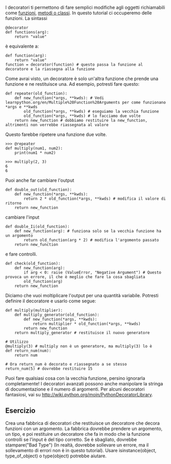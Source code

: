 I decoratori ti permettono di fare semplici modifiche agli oggetti richiamabili come [funzioni](http://www.learnpython.org/en/Functions ""), [metodi o classi](http://www.learnpython.org/en/Classes%20and%20Objects ""). In questo tutorial ci occuperemo delle funzioni. La sintassi

    @decorator
    def functions(arg):
        return "value"

è equivalente a:

    def function(arg):
        return "value"
    function = decorator(function) # questo passa la funzione al decoratore e la riassegna alla funzione

Come avrai visto, un decoratore è solo un'altra funzione che prende una funzione e ne restituisce una. Ad esempio, potresti fare questo:

    def repeater(old_function):
        def new_function(*args, **kwds): # Vedi learnpython.org/en/Multiple%20Function%20Arguments per come funzionano *args e **kwds
            old_function(*args, **kwds) # eseguiamo la vecchia funzione
            old_function(*args, **kwds) # lo facciamo due volte
        return new_function # dobbiamo restituire la new_function, altrimenti non verrebbe riassegnata al valore

Questo farebbe ripetere una funzione due volte.

    >>> @repeater
    def multiply(num1, num2):
        print(num1 * num2)

    >>> multiply(2, 3)
    6
    6

Puoi anche far cambiare l'output

    def double_out(old_function):
        def new_function(*args, **kwds):
            return 2 * old_function(*args, **kwds) # modifica il valore di ritorno
        return new_function

cambiare l'input

    def double_Ii(old_function):
        def new_function(arg): # funziona solo se la vecchia funzione ha un argomento
            return old_function(arg * 2) # modifica l'argomento passato
        return new_function

e fare controlli.

    def check(old_function):
        def new_function(arg):
            if arg < 0: raise (ValueError, "Negative Argument") # Questo provoca un errore, il che è meglio che fare la cosa sbagliata
            old_function(arg)
        return new_function

Diciamo che vuoi moltiplicare l'output per una quantità variabile. Potresti definire il decoratore e usarlo come segue:

    def multiply(multiplier):
        def multiply_generator(old_function):
            def new_function(*args, **kwds):
                return multiplier * old_function(*args, **kwds)
            return new_function
        return multiply_generator # restituisce il nuovo generatore
    
    # Utilizzo
    @multiply(3) # multiply non è un generatore, ma multiply(3) lo è
    def return_num(num):
        return num
        
    # Ora return_num è decorato e riassegnato a se stesso
    return_num(5) # dovrebbe restituire 15

Puoi fare qualsiasi cosa con la vecchia funzione, persino ignorarla completamente! I decoratori avanzati possono anche manipolare la stringa di documentazione e il numero di argomenti.
Per alcuni decoratori fantasiosi, vai su <http://wiki.python.org/moin/PythonDecoratorLibrary>.

Esercizio
--------
Crea una fabbrica di decoratori che restituisce un decoratore che decora funzioni con un argomento. La fabbrica dovrebbe prendere un argomento, un tipo, e poi restituire un decoratore che fa in modo che la funzione controlli se l'input è del tipo corretto. Se è sbagliato, dovrebbe stampare("Bad Type") (In realtà, dovrebbe sollevare un errore, ma il sollevamento di errori non è in questo tutorial). Usare isinstance(object, type_of_object) o type(object) potrebbe aiutare.